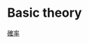 # Basic theory

[確率](Basic%20theory%20252c5eb5ad3f4bd3a395e400324b617e/%E7%A2%BA%E7%8E%87%206f83282cc4b24967afa884147579cc4f.md)